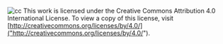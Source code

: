 ![cc]("https://i.creativecommons.org/l/by/4.0/88x31.png")
This work is licensed under the Creative Commons Attribution 4.0 International License. 
To view a copy of this license, visit [http://creativecommons.org/licenses/by/4.0/]("http://creativecommons.org/licenses/by/4.0/").
